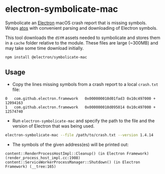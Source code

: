 # electron-symbolicate-mac

Symbolicate an [Electron](http://electron.atom.io) macOS crash report that is
missing symbols. Wraps
[atos](https://developer.apple.com/legacy/library/documentation/Darwin/Reference/ManPages/man1/atos.1.html)
with convenient parsing and downloading of Electron symbols.

This tool downloads the `dSYM` assets needed to symbolicate and stores them in
a `cache` folder relative to the module. These files are large (~300MB) and may
take some time download initially.

```
npm install @electron/symbolicate-mac
```

## Usage

- Copy the lines missing symbols from a crash report to a local `crash.txt` file:

```
0   com.github.electron.framework 	0x000000010d01fad3 0x10c497000 + 12094163
1   com.github.electron.framework 	0x000000010d095014 0x10c497000 + 12574740
```

- Run `electron-symbolicate-mac` and specify the path to the file and the
  version of Electron that was being used.

```sh
electron-symbolicate-mac --file /path/to/crash.txt --version 1.4.14
```

- The symbols of the given address(es) will be printed out:

```
content::RenderProcessHostImpl::Cleanup() (in Electron Framework) (render_process_host_impl.cc:1908)
content::ServiceWorkerProcessManager::Shutdown() (in Electron Framework) (__tree:165)
```
